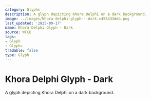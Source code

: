 ```yaml
---
category: Glyphs
description: A glyph depicting Khora Delphi on a dark background.
image: ../images/khora-delphi-glyph---dark-c458433deb.png
last_updated: '2025-09-17'
name: Khora Delphi Glyph - Dark
source: WFCD
tags:
- Glyph
- Glyphs
tradable: false
type: Glyph
---
```


# Khora Delphi Glyph - Dark

A glyph depicting Khora Delphi on a dark background.

